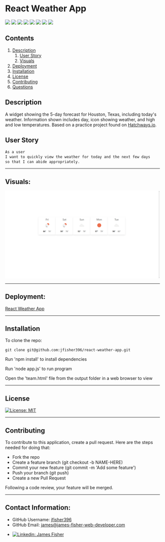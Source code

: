 # React Weather App

<p>
    <img src="https://img.shields.io/badge/-React-red" />
    <img src="https://img.shields.io/badge/-CSS-lightgrey" />
    <img src="https://img.shields.io/badge/-JavaScript-blue" />
    <img src="https://img.shields.io/badge/-Bulma-white" />
    <img src="https://img.shields.io/badge/-Node-green" />
    <img src="https://img.shields.io/badge/-npm-yellow" />
    <img src="https://img.shields.io/badge/-axios-orange" />
    <img src="https://img.shields.io/badge/-API-purple" />
</p>


## Contents

1. [Description](#description)
    1. [User Story](#user%20story)
    2. [Visuals](#visuals)
2. [Deployment](#deployment)
2. [Installation](#installation)
3. [License](#license)
4. [Contributing](#contributing)
5. [Questions](#contact-information)

## Description

A widget showing the 5-day forecast for Houston, Texas, including today's weather. Information shown includes day, icon showing weather, and high and low temperatures. Based on a practice project found on [Hatchways.io](https://www.hatchways.io/). 

## User Story

    As a user
    I want to quickly view the weather for today and the next few days
    so that I can abide appropriately.

---

## Visuals:

![Screenshot of load page](/media/react-weather-app.png)

---

## Deployment:

[React Weather App](https://jfisher396.github.io/react-weather-app/)

---

## Installation

To clone the repo:
```
git clone git@github.com:jfisher396/react-weather-app.git
``` 
Run 'npm install' to install dependencies

Run 'node app.js' to run program

Open the 'team.html' file from the output folder in a web browser to view

---
## License

[![License: MIT](https://img.shields.io/badge/License-MIT-yellow.svg)](https://opensource.org/licenses/MIT) 

---

## Contributing

To contribute to this application, create a pull request.
Here are the steps needed for doing that:
- Fork the repo
- Create a feature branch (git checkout -b NAME-HERE)
- Commit your new feature (git commit -m 'Add some feature')
- Push your branch (git push)
- Create a new Pull Request

Following a code review, your feature will be merged.

---

## Contact Information:
* GitHub Username: [jfisher396](https://github.com/jfisher396)
* GitHub Email: james@james-fisher-web-developer.com
* <p>
    <a href="https://www.linkedin.com/in/jamesfisher-webdev/"><img alt="Linkedin: James Fisher" src="https://img.shields.io/badge/LinkedIn-0077B5?style=for-the-badge&logo=linkedin&logoColor=white" target="_blank" /></a>
    </p>